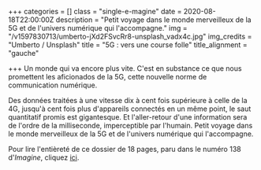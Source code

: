 +++
categories = []
class = "single-e-magine"
date = 2020-08-18T22:00:00Z
description = "Petit voyage dans le monde merveilleux de la 5G et de l'univers numérique qui l'accompagne."
img = "/v1597830713/umberto-jXd2FSvcRr8-unsplash_vadx4c.jpg"
img_credits = "Umberto / Unsplash"
title = "5G : vers une course folle"
title_alignment = "gauche"

+++
Un monde qui va encore plus vite. C'est en substance ce que nous promettent les aficionados de la 5G, cette nouvelle norme de communication numérique.

Des données traitées à une vitesse dix à cent fois supérieure à celle de la 4G, jusqu'à cent fois plus d'appareils connectés en un même point, le saut quantitatif promis est gigantesque. Et l'aller-retour d'une information sera de l'ordre de la milliseconde, imperceptible par l'humain. Petit voyage dans le monde merveilleux de la 5G et de l'univers numérique qui l'accompagne.

Pour lire l'entièreté de ce dossier de 18 pages, paru dans le numéro 138 d'_Imagine_, cliquez [ici](https://kiosque.imagine-magazine.com/wp-content/uploads/2020/08/138_dossier5G.pdf).